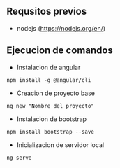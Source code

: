 ## Requsitos previos
 - nodejs (https://nodejs.org/en/)
 
## Ejecucion de comandos 
 - Instalacion de angular
 ```
 npm install -g @angular/cli
 ```
 - Creacion de proyecto base 
 ```
 ng new "Nombre del proyecto"
 ```
 - Instalacion de bootstrap 
 ```
 npm install bootstrap --save
 ```
 - Inicializacion de servidor local 
 ```
 ng serve
 ```
